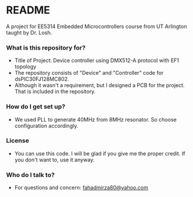 # README #

A project for EE5314 Embedded Microcontrollers course from UT Arlington taught by Dr. Losh.

### What is this repository for? ###

* Title of Project: Device controller using DMX512-A protocol with EF1 topology
* The repository consists of "Device" and "Controller" code for dsPIC30FJ128MC802.
* Although it wasn't a requirement, but I designed a PCB for the project. That is included in the repository.

### How do I get set up? ###

* We used PLL to generate 40MHz from 8MHz resonator. So choose configuration accordingly.

### License ###

* You can use this code. I will be glad if you give me the proper credit. If you don't want to, use it anyway.

### Who do I talk to? ###

* For questions and concern: fahadmirza80@yahoo.com